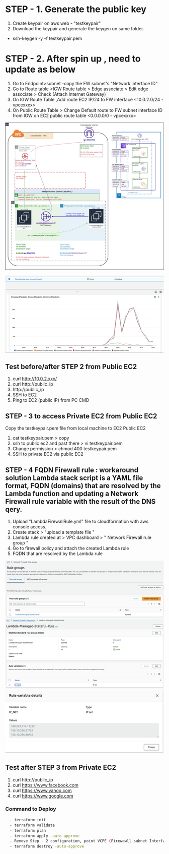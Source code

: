 # STEP - 1. Generate the public key


1. Create keypair on aws web - "testkeypair"
2. Download the keypair and generate the keygen on same folder.
  - ssh-keygen -y -f testkeypair.pem

# STEP - 2. After spin up , need to update as below

1. Go to Endpoint>subnet -copy the FW subnet's "Network interface ID"
2. Go to Route table >IGW Route table > Edge associate > Edit edge associate > Check (Attach Internet Gateway) 
3. On IGW Route Table ,Add route EC2 IP/24 to FW interface <10.0.2.0/24 - vpcexxxx>
4. On Public Route Table > Change Default route to FW subnet interface ID from IGW on EC2 public route table <0.0.0.0/0 - vpcexxxx>


![header image](cloudideastar.jpeg)

![header image](FW.png)



## Test before/after  STEP 2 from Public EC2
1. curl http://10.0.2.xxx/
2. curl http://public_ip
3. http://public_ip
4. SSH to EC2
5. Ping to EC2 (public IP) from PC CMD


## STEP - 3 to access Private EC2 from Public EC2

Copy the testkeypair.pem file from local machine to EC2 Public EC2
1. cat testkeypair.pem > copy 
2. ssh to  public ec2 and past there > vi testkeypair.pem
3. Change permission > chmod 400 testkeypair.pem
4. SSH to private EC2 via public EC2

## STEP - 4 FQDN Firewall rule : workaround solution Lambda stack script is a YAML file format, FQDN (domains) that are resolved by the Lambda function and updating a Network Firewall rule variable with the result of the DNS qery.
1. Upload "LambdaFirewallRule.yml" file to cloudformation with aws console access.
2. Create stack > "upload a template file "
3. Lambda rule created at > VPC dashboard > " Network Firewall rule group "
4. Go to firewall policy and attach the created Lambda rule
5. FQDN that are resolved by the Lambda rule

![header image](step1.png)
![header image](step2.png)
![header image](step3.png)


## Test after  STEP 3 from Private EC2
1. curl http://public_ip
2. curl https://www.facebook.com
3. curl https://www.yahoo.com
4. curl https://www.google.com


### Command to Deploy
```bash
  - terraform init
  - terraform validate
  - terraform plan
  - terraform apply -auto-approve
  - Remove Step - 2 configuration, point VCPE (Firewawll subnet Interface ID)
  - terraform destroy -auto-approve
```  
